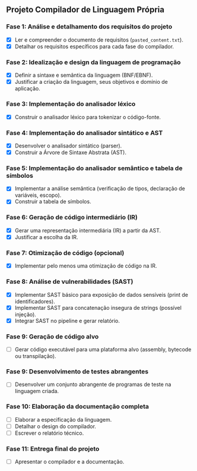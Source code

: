 ## Projeto Compilador de Linguagem Própria

### Fase 1: Análise e detalhamento dos requisitos do projeto
- [x] Ler e compreender o documento de requisitos (`pasted_content.txt`).
- [x] Detalhar os requisitos específicos para cada fase do compilador.

### Fase 2: Idealização e design da linguagem de programação
- [x] Definir a sintaxe e semântica da linguagem (BNF/EBNF).
- [x] Justificar a criação da linguagem, seus objetivos e domínio de aplicação.

### Fase 3: Implementação do analisador léxico
- [x] Construir o analisador léxico para tokenizar o código-fonte.

### Fase 4: Implementação do analisador sintático e AST
- [x] Desenvolver o analisador sintático (parser).
- [x] Construir a Árvore de Sintaxe Abstrata (AST).

### Fase 5: Implementação do analisador semântico e tabela de símbolos
- [x] Implementar a análise semântica (verificação de tipos, declaração de variáveis, escopo).
- [x] Construir a tabela de símbolos.

### Fase 6: Geração de código intermediário (IR)
- [x] Gerar uma representação intermediária (IR) a partir da AST.
- [x] Justificar a escolha da IR.

### Fase 7: Otimização de código (opcional)
- [x] Implementar pelo menos uma otimização de código na IR.

### Fase 8: Análise de vulnerabilidades (SAST)
- [x] Implementar SAST básico para exposição de dados sensíveis (print de identificadores).
- [x] Implementar SAST para concatenação insegura de strings (possível injeção).
- [x] Integrar SAST no pipeline e gerar relatório.

### Fase 9: Geração de código alvo
- [ ] Gerar código executável para uma plataforma alvo (assembly, bytecode ou transpilação).

### Fase 9: Desenvolvimento de testes abrangentes
- [ ] Desenvolver um conjunto abrangente de programas de teste na linguagem criada.

### Fase 10: Elaboração da documentação completa
- [ ] Elaborar a especificação da linguagem.
- [ ] Detalhar o design do compilador.
- [ ] Escrever o relatório técnico.

### Fase 11: Entrega final do projeto
- [ ] Apresentar o compilador e a documentação.

